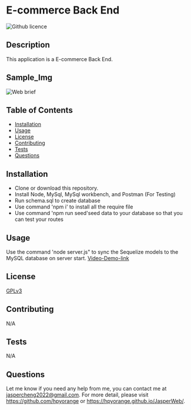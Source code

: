 # E-commerce Back End

  ![Github licence](http://img.shields.io/badge/license-GPLv3-blue.svg)

  ## Description
  This application is a E-commerce Back End.
  ## Sample_Img
  ![Web brief](img/Sample-img.png"sample")

  ## Table of Contents
  * [Installation](#installation)
  * [Usage](#usage)
  * [License](#license)
  * [Contributing](#contributing)
  * [Tests](#tests)
  * [Questions](#questions)

  ## Installation 
  * Clone or download this repository. 
  * Install Node, MySql, MySql workbench, and Postman (For Testing)
  * Run schema.sql to create database
  * Use command 'npm i' to install all the require file
  * Use command 'npm run seed'seed data to your database so that you can test your routes

  ## Usage 
  Use the command 'node server.js" to sync the Sequelize models to the MySQL database on server start. 
  [Video-Demo-link](https://drive.google.com/file/d/1soAX46W6mGwqDa7XHk8J1Z8XX__2vdeq/view?usp=sharing)

  ## License 
  [GPLv3](https://choosealicense.com/licenses/gpl-3.0/)

  ## Contributing 
  N/A

  ## Tests
  N/A

  ## Questions
  Let me know if you need any help from me, you can contact me at jaspercheng2022@gmail.com. For more detail, please visit https://github.com/hpyorange or https://hpyorange.github.io/JasperWeb/.

